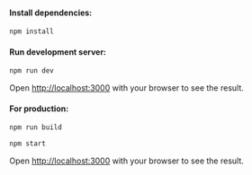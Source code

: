 #### Install dependencies:
```bash
npm install
```

#### Run development server:
```bash
npm run dev
```
Open [http://localhost:3000](http://localhost:3000) with your browser to see the result.

#### For production:
```bash
npm run build

npm start
```

Open [http://localhost:3000](http://localhost:3000) with your browser to see the result.
